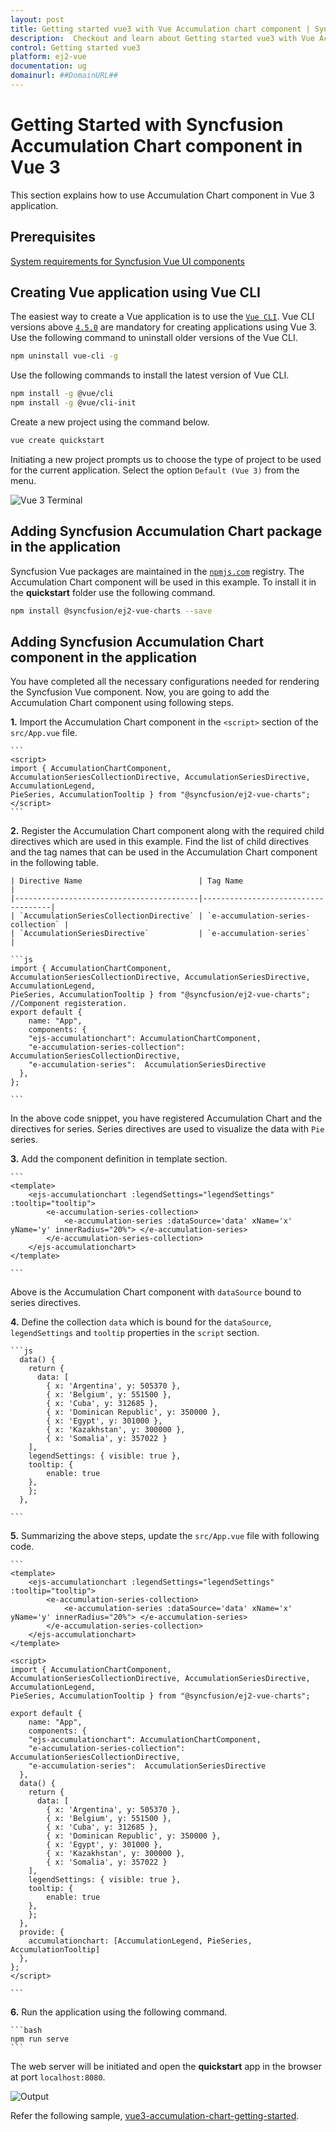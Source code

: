 ```yaml
---
layout: post
title: Getting started vue3 with Vue Accumulation chart component | Syncfusion
description:  Checkout and learn about Getting started vue3 with Vue Accumulation chart component of Syncfusion Essential JS 2 and more details.
control: Getting started vue3 
platform: ej2-vue
documentation: ug
domainurl: ##DomainURL##
---
```


# Getting Started with Syncfusion Accumulation Chart component in Vue 3

This section explains how to use Accumulation Chart component in Vue 3 application.

## Prerequisites

[System requirements for Syncfusion Vue UI components](https://ej2.syncfusion.com/vue/documentation/system-requirements/)

## Creating Vue application using Vue CLI

The easiest way to create a Vue application is to use the [`Vue CLI`](https://github.com/vuejs/vue-cli). Vue CLI versions above [`4.5.0`](https://v3.vuejs.org/guide/migration/introduction.html#vue-cli) are mandatory for creating applications using Vue 3. Use the following command to uninstall older versions of the Vue CLI.

```bash
npm uninstall vue-cli -g
```

Use the following commands to install the latest version of Vue CLI.

```bash
npm install -g @vue/cli
npm install -g @vue/cli-init
```

Create a new project using the command below.

```bash
vue create quickstart

```

Initiating a new project prompts us to choose the type of project to be used for the current application. Select the option `Default (Vue 3)` from the menu.

![Vue 3 Terminal](./images/vue3-terminal.png)

## Adding Syncfusion Accumulation Chart package in the application

Syncfusion Vue packages are maintained in the [`npmjs.com`](https://www.npmjs.com/~syncfusionorg) registry. The Accumulation Chart component will be used in this example. To install it in the **quickstart** folder use the following command.

```bash
npm install @syncfusion/ej2-vue-charts --save
```

## Adding Syncfusion Accumulation Chart component in the application

You have completed all the necessary configurations needed for rendering the Syncfusion Vue component. Now, you are going to add the Accumulation Chart component using following steps.

**1.** Import the Accumulation Chart component in the `<script>` section of the `src/App.vue` file.

    ```
    <script>
    import { AccumulationChartComponent, AccumulationSeriesCollectionDirective, AccumulationSeriesDirective, AccumulationLegend,
    PieSeries, AccumulationTooltip } from "@syncfusion/ej2-vue-charts";
    </script>
    ```

**2.** Register the Accumulation Chart component along with the required child directives which are used in this example. Find the list of child directives and the tag names that can be used in the Accumulation Chart component in the following table.
  
    | Directive Name                          | Tag Name                           |
    |-----------------------------------------|------------------------------------|
    | `AccumulationSeriesCollectionDirective` | `e-accumulation-series-collection` |
    | `AccumulationSeriesDirective`           | `e-accumulation-series`            |

    ```js
    import { AccumulationChartComponent, AccumulationSeriesCollectionDirective, AccumulationSeriesDirective, AccumulationLegend,
    PieSeries, AccumulationTooltip } from "@syncfusion/ej2-vue-charts";
    //Component registeration.
    export default {
        name: "App",
        components: {
        "ejs-accumulationchart": AccumulationChartComponent,
        "e-accumulation-series-collection": AccumulationSeriesCollectionDirective,
        "e-accumulation-series":  AccumulationSeriesDirective
      },
    };

    ```

In the above code snippet, you have registered Accumulation Chart and the directives for series. Series directives are used to visualize the data with `Pie` series.

**3.** Add the component definition in template section.

    ```
    <template>
        <ejs-accumulationchart :legendSettings="legendSettings" :tooltip="tooltip">
            <e-accumulation-series-collection>
                <e-accumulation-series :dataSource='data' xName='x' yName='y' innerRadius="20%"> </e-accumulation-series>
            </e-accumulation-series-collection>
        </ejs-accumulationchart>
    </template>

    ```

Above is the Accumulation Chart component with `dataSource` bound to series directives.

**4.** Define the collection `data` which is bound for the `dataSource`, `legendSettings` and `tooltip` properties in the `script` section.

    ```js
      data() {
        return {
          data: [
            { x: 'Argentina', y: 505370 },
            { x: 'Belgium', y: 551500 },
            { x: 'Cuba', y: 312685 },
            { x: 'Dominican Republic', y: 350000 },
            { x: 'Egypt', y: 301000 },
            { x: 'Kazakhstan', y: 300000 },
            { x: 'Somalia', y: 357022 }
        ],
        legendSettings: { visible: true },
        tooltip: {
            enable: true
        },
        };
      },

    ```

**5.** Summarizing the above steps, update the `src/App.vue` file with following code.

    ```
    <template>
        <ejs-accumulationchart :legendSettings="legendSettings" :tooltip="tooltip">
            <e-accumulation-series-collection>
                <e-accumulation-series :dataSource='data' xName='x' yName='y' innerRadius="20%"> </e-accumulation-series>
            </e-accumulation-series-collection>
        </ejs-accumulationchart>
    </template>

    <script>
    import { AccumulationChartComponent, AccumulationSeriesCollectionDirective, AccumulationSeriesDirective, AccumulationLegend,
    PieSeries, AccumulationTooltip } from "@syncfusion/ej2-vue-charts";

    export default {
        name: "App",
        components: {
        "ejs-accumulationchart": AccumulationChartComponent,
        "e-accumulation-series-collection": AccumulationSeriesCollectionDirective,
        "e-accumulation-series":  AccumulationSeriesDirective
      },
      data() {
        return {
          data: [
            { x: 'Argentina', y: 505370 },
            { x: 'Belgium', y: 551500 },
            { x: 'Cuba', y: 312685 },
            { x: 'Dominican Republic', y: 350000 },
            { x: 'Egypt', y: 301000 },
            { x: 'Kazakhstan', y: 300000 },
            { x: 'Somalia', y: 357022 }
        ],
        legendSettings: { visible: true },
        tooltip: {
            enable: true
        },
        };
      },
      provide: {
        accumulationchart: [AccumulationLegend, PieSeries, AccumulationTooltip]
      },
    };
    </script>

    ```

**6.** Run the application using the following command.

    ```bash
    npm run serve
    ```

The web server will be initiated and open the **quickstart** app in the browser at port `localhost:8080`.

![Output](./images/vue3-accumulation-chart-demo.png)

Refer the following sample, [vue3-accumulation-chart-getting-started](https://github.com/SyncfusionExamples/vue3-accumulation-chart-getting-started).
